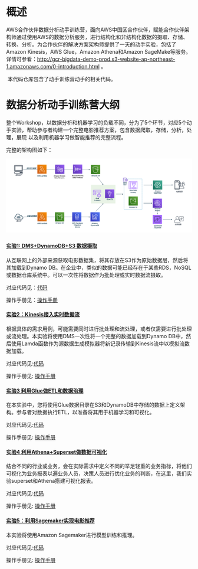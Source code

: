 # 概述

​    AWS合作伙伴数据分析动手训练营，面向AWS中国区合作伙伴，赋能合作伙伴架构师通过使用AWS的数据分析服务，进行结构化和非结构化数据的摄取、存储、转换、分析。为合作伙伴的解决方案架构师提供了一天的动手实验，包括了Amazon Kinesis，AWS Glue，Amazon Athena和Amazon SageMake等服务。详情可参看：http://gcr-bigdata-demo-prod.s3-website-ap-northeast-1.amazonaws.com/0-introduction.html 。

​    本代码仓库包含了动手训练营动手的相关代码。

# 数据分析动手训练营大纲

​     整个Workshop，以数据分析和机器学习的负载不同，分为了5个环节，对应5个动手实验，帮助参与者构建一个完整电影推荐方案，包含数据爬取，存储，分析，处理，展现 以及利用机器学习做智能推荐的完整流程。

完整的架构图如下：

![image-20210806003002404](./images/arch.png)

### 

#### [实验1: DMS+DynamoDB+S3 数据摄取](https://github.com/readybuilderone/partner-bigdataworkshop-materials/tree/main/Lab1) 

从互联网上的外部来源获取电影数据集，将其存放在S3作为原始数据层，然后将其加载到Dynamo DB。在企业中，类似的数据可能已经存在于某些RDS，NoSQL或数据仓库系统中。可以一次性将数据作为批处理或实时数据流摄取。

对应代码见：[代码](https://github.com/readybuilderone/partner-bigdataworkshop-materials/tree/main/Lab1)

操作手册见：[操作手册](http://gcr-bigdata-demo-prod.s3-website-ap-northeast-1.amazonaws.com/2-%E6%95%B0%E6%8D%AE%E6%91%84%E5%8F%96%E4%B8%8E%E5%AD%98%E5%82%A8/2_4-%E5%AE%9E%E9%AA%8C1.html )

#### [实验2：Kinesis接入实时数据流](https://github.com/readybuilderone/partner-bigdataworkshop-materials/tree/main/Lab2)

根据具体的需求用例，可能需要同时进行批处理和流处理，或者仅需要进行批处理或流处理。本实验将使用DMS一次性将一个完整的数据加载到Dynamo DB中，然后使用Lamda函数作为源数据生成模拟器将新记录传输到Kinesis流中以模拟流数据加载。

对应代码见:[代码](https://github.com/readybuilderone/partner-bigdataworkshop-materials/tree/main/Lab2)

操作手册见: [操作手册](http://gcr-bigdata-demo-prod.s3-website-ap-northeast-1.amazonaws.com/2-%E6%95%B0%E6%8D%AE%E6%91%84%E5%8F%96%E4%B8%8E%E5%AD%98%E5%82%A8/2_5-%E5%AE%9E%E9%AA%8C2.html)

#### [实验3 利用Glue做ETL和数据治理](https://github.com/readybuilderone/partner-bigdataworkshop-materials/tree/main/Lab3)

在本实验中，您将使用Glue数据目录在S3和DynamoDB中存储的数据上定义架构。参与者对数据执行ETL，以准备将其用于机器学习和可视化。

对应代码见:[代码](https://github.com/readybuilderone/partner-bigdataworkshop-materials/tree/main/Lab3)

操作手册见: [操作手册](http://gcr-bigdata-demo-prod.s3-website-ap-northeast-1.amazonaws.com/3-%E6%95%B0%E6%8D%AEetl/3_4-%E5%AE%9E%E9%AA%8C3.html)

#### [实验4 利用Athena+Superset做数据可视化](https://github.com/readybuilderone/partner-bigdataworkshop-materials/tree/main/Lab4)

结合不同的行业或业务，会在实际需求中定义不同的举足轻重的业务指标，将他们可视化为业务报表以遍业务人员，决策人员进行优化业务的判断，在这里，我们实验superset和Athena搭建可视化报表。

对应代码见:[代码](https://github.com/readybuilderone/partner-bigdataworkshop-materials/tree/main/Lab4)

操作手册见: [操作手册](http://gcr-bigdata-demo-prod.s3-website-ap-northeast-1.amazonaws.com/4-%E6%95%B0%E6%8D%AE%E5%88%86%E6%9E%90%E4%B8%8E%E5%8F%AF%E8%A7%86%E5%8C%96/4_3-%E5%AE%9E%E9%AA%8C4.html)

#### [实验5：利用Sagemaker实现电影推荐](https://github.com/readybuilderone/partner-bigdataworkshop-materials/tree/main/Lab5)

本实验将使用Amazon Sagemaker进行模型训练和推理。

对应代码见:[代码](https://github.com/readybuilderone/partner-bigdataworkshop-materials/tree/main/Lab5)

操作手册见: [操作手册](http://gcr-bigdata-demo-prod.s3-website-ap-northeast-1.amazonaws.com/4-%E6%95%B0%E6%8D%AE%E5%88%86%E6%9E%90%E4%B8%8E%E5%8F%AF%E8%A7%86%E5%8C%96/4_4-%E5%AE%9E%E9%AA%8C5.html)
